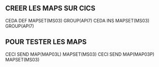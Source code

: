 ## CREER LES MAPS SUR CICS
CEDA DEF MAPSET(MS03) GROUP(API7)
CEDA INS MAPSET(MS03) GROUP(API7)

## POUR TESTER LES MAPS
CECI SEND MAP(MAP03L) MAPSET(MS03)
CECI SEND MAP(MAP03P) MAPSET(MS03)